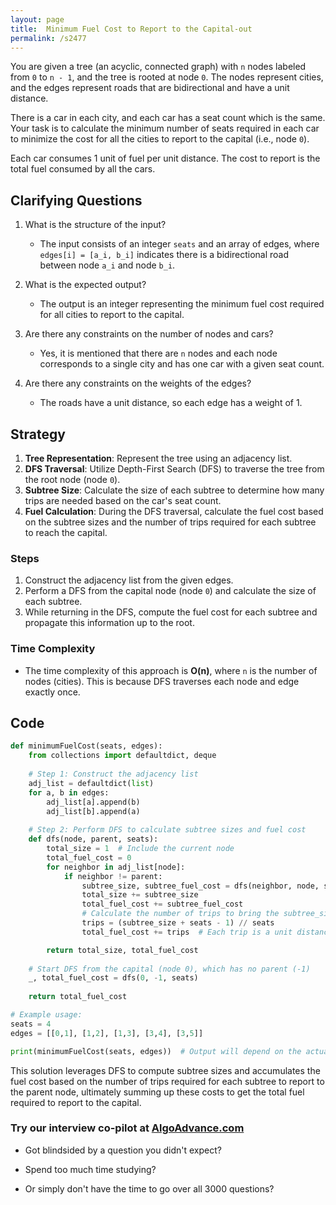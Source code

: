 ```yaml
---
layout: page
title:  Minimum Fuel Cost to Report to the Capital-out
permalink: /s2477
---
```


You are given a tree (an acyclic, connected graph) with `n` nodes labeled from `0` to `n - 1`, and the tree is rooted at node `0`. The nodes represent cities, and the edges represent roads that are bidirectional and have a unit distance.

There is a car in each city, and each car has a seat count which is the same. Your task is to calculate the minimum number of seats required in each car to minimize the cost for all the cities to report to the capital (i.e., node `0`).

Each car consumes 1 unit of fuel per unit distance. The cost to report is the total fuel consumed by all the cars.

## Clarifying Questions

1. What is the structure of the input?
   - The input consists of an integer `seats` and an array of edges, where `edges[i] = [a_i, b_i]` indicates there is a bidirectional road between node `a_i` and node `b_i`.

2. What is the expected output?
   - The output is an integer representing the minimum fuel cost required for all cities to report to the capital.

3. Are there any constraints on the number of nodes and cars?
   - Yes, it is mentioned that there are `n` nodes and each node corresponds to a single city and has one car with a given seat count.

4. Are there any constraints on the weights of the edges?
   - The roads have a unit distance, so each edge has a weight of 1.

## Strategy

1. **Tree Representation**: Represent the tree using an adjacency list.
2. **DFS Traversal**: Utilize Depth-First Search (DFS) to traverse the tree from the root node (node `0`).
3. **Subtree Size**: Calculate the size of each subtree to determine how many trips are needed based on the car's seat count.
4. **Fuel Calculation**: During the DFS traversal, calculate the fuel cost based on the subtree sizes and the number of trips required for each subtree to reach the capital.

### Steps

1. Construct the adjacency list from the given edges.
2. Perform a DFS from the capital node (node `0`) and calculate the size of each subtree.
3. While returning in the DFS, compute the fuel cost for each subtree and propagate this information up to the root.

### Time Complexity
- The time complexity of this approach is **O(n)**, where `n` is the number of nodes (cities). This is because DFS traverses each node and edge exactly once.

## Code

```python
def minimumFuelCost(seats, edges):
    from collections import defaultdict, deque
    
    # Step 1: Construct the adjacency list
    adj_list = defaultdict(list)
    for a, b in edges:
        adj_list[a].append(b)
        adj_list[b].append(a)
    
    # Step 2: Perform DFS to calculate subtree sizes and fuel cost
    def dfs(node, parent, seats):
        total_size = 1  # Include the current node
        total_fuel_cost = 0
        for neighbor in adj_list[node]:
            if neighbor != parent:
                subtree_size, subtree_fuel_cost = dfs(neighbor, node, seats)
                total_size += subtree_size
                total_fuel_cost += subtree_fuel_cost
                # Calculate the number of trips to bring the subtree_size people to the parent
                trips = (subtree_size + seats - 1) // seats
                total_fuel_cost += trips  # Each trip is a unit distance to the parent

        return total_size, total_fuel_cost
    
    # Start DFS from the capital (node 0), which has no parent (-1)
    _, total_fuel_cost = dfs(0, -1, seats)
    
    return total_fuel_cost

# Example usage:
seats = 4
edges = [[0,1], [1,2], [1,3], [3,4], [3,5]]

print(minimumFuelCost(seats, edges))  # Output will depend on the actual tree structure
```

This solution leverages DFS to compute subtree sizes and accumulates the fuel cost based on the number of trips required for each subtree to report to the parent node, ultimately summing up these costs to get the total fuel required to report to the capital.


### Try our interview co-pilot at [AlgoAdvance.com](https://algoAdvance.com)

- Got blindsided by a question you didn't expect?

- Spend too much time studying?

- Or simply don't have the time to go over all 3000 questions?

